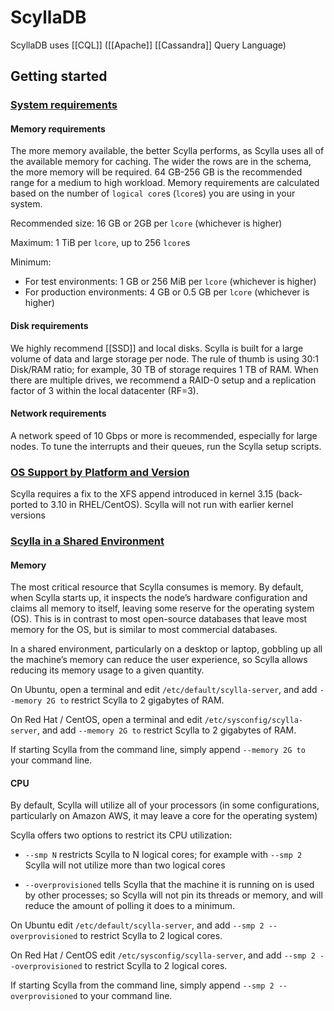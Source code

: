 # ScyllaDB

ScyllaDB uses [[CQL]] ([[Apache]] [[Cassandra]] Query Language)

## Getting started

### [System requirements](https://docs.scylladb.com/getting-started/system-requirements/)

#### Memory requirements

The more memory available, the better Scylla performs, as Scylla uses all of the available memory for caching. The wider the rows are in the schema, the more memory will be required. 64 GB-256 GB is the recommended range for a medium to high workload. Memory requirements are calculated based on the number of `logical core`s (`lcore`s) you are using in your system.

Recommended size: 16 GB or 2GB per `lcore` (whichever is higher)

Maximum: 1 TiB per `lcore`, up to 256 `lcore`s

Minimum:
- For test environments: 1 GB or 256 MiB per `lcore` (whichever is higher)
- For production environments: 4 GB or 0.5 GB per `lcore` (whichever is higher)

#### Disk requirements

We highly recommend [[SSD]] and local disks. Scylla is built for a large volume of data and large storage per node. The rule of thumb is using 30:1 Disk/RAM ratio; for example, 30 TB of storage requires 1 TB of RAM. When there are multiple drives, we recommend a RAID-0 setup and a replication factor of 3 within the local datacenter (RF=3).

#### Network requirements

A network speed of 10 Gbps or more is recommended, especially for large nodes. To tune the interrupts and their queues, run the Scylla setup scripts.

### [OS Support by Platform and Version](https://docs.scylladb.com/getting-started/os-support/)

Scylla requires a fix to the XFS append introduced in kernel 3.15 (back-ported to 3.10 in RHEL/CentOS). Scylla will not run with earlier kernel versions

### [Scylla in a Shared Environment](https://docs.scylladb.com/getting-started/scylla-in-a-shared-environment/)

#### Memory

The most critical resource that Scylla consumes is memory. By default, when Scylla starts up, it inspects the node’s hardware configuration and claims all memory to itself, leaving some reserve for the operating system (OS). This is in contrast to most open-source databases that leave most memory for the OS, but is similar to most commercial databases.

In a shared environment, particularly on a desktop or laptop, gobbling up all the machine’s memory can reduce the user experience, so Scylla allows reducing its memory usage to a given quantity.

On Ubuntu, open a terminal and edit `/etc/default/scylla-server`, and add `--memory 2G to` restrict Scylla to 2 gigabytes of RAM.

On Red Hat / CentOS, open a terminal and edit `/etc/sysconfig/scylla-server`, and add `--memory 2G to` restrict Scylla to 2 gigabytes of RAM.

If starting Scylla from the command line, simply append `--memory 2G to` your command line.

#### CPU

By default, Scylla will utilize all of your processors (in some configurations, particularly on Amazon AWS, it may leave a core for the operating system)

Scylla offers two options to restrict its CPU utilization:

- `--smp N` restricts Scylla to N logical cores; for example with `--smp 2` Scylla will not utilize more than two logical cores

- `--overprovisioned` tells Scylla that the machine it is running on is used by other processes; so Scylla will not pin its threads or memory, and will reduce the amount of polling it does to a minimum.

On Ubuntu edit `/etc/default/scylla-server`, and add `--smp 2 --overprovisioned` to restrict Scylla to 2 logical cores.

On Red Hat / CentOS edit `/etc/sysconfig/scylla-server`, and add `--smp 2 --overprovisioned` to restrict Scylla to 2 logical cores.

If starting Scylla from the command line, simply append `--smp 2 --overprovisioned` to your command line.